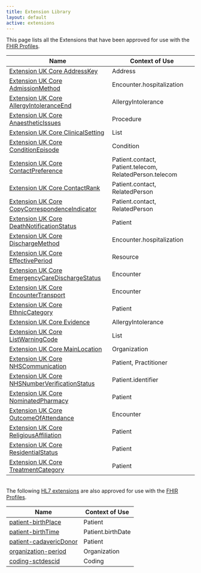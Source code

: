 ```yaml
---
title: Extension Library
layout: default
active: extensions
---
```


This page lists all the Extensions that have been approved for use with the <a href="profiles.html">FHIR Profiles</a>.
<br />

| Name                                                                                                | Context of Use            |
|-----------------------------------------------------------------------------------------------------|---------------------------|
| [Extension UK Core AddressKey](Extension-UKCore-AddressKey.html)                           | Address |
| [Extension UK Core AdmissionMethod](Extension-UKCore-AdmissionMethod.html)                           | Encounter.hospitalization |
| [Extension UK Core AllergyIntoleranceEnd](Extension-UKCore-AllergyIntoleranceEnd.html)               | AllergyIntolerance        |
| [Extension UK Core AnaestheticIssues](Extension-UKCore-AnaestheticIssues.html)                       | Procedure                 |
| [Extension UK Core ClinicalSetting](Extension-UKCore-ClinicalSetting.html)                           | List                      |
| [Extension UK Core ConditionEpisode](Extension-UKCore-ConditionEpisode.html)                         | Condition                 |
| [Extension UK Core ContactPreference](Extension-UKCore-ContactPreference.html)                         | Patient.contact, Patient.telecom, RelatedPerson.telecom                 |
| [Extension UK Core ContactRank](Extension-UKCore-ContactRank.html)                         | Patient.contact, RelatedPerson                 |
| [Extension UK Core CopyCorrespondenceIndicator](Extension-UKCore-CopyCorrespondenceIndicator.html)                         | Patient.contact, RelatedPerson                 |
| [Extension UK Core DeathNotificationStatus](Extension-UKCore-DeathNotificationStatus.html)           | Patient                   |
| [Extension UK Core DischargeMethod](Extension-UKCore-DischargeMethod.html)                           | Encounter.hospitalization |
| [Extension UK Core EffectivePeriod](Extension-UKCore-EffectivePeriod.html) 						   | Resource                 |
| [Extension UK Core EmergencyCareDischargeStatus](Extension-UKCore-EmergencyCareDischargeStatus.html) | Encounter                 |
| [Extension UK Core EncounterTransport](Extension-UKCore-EncounterTransport.html)                     | Encounter                 |
| [Extension UK Core EthnicCategory](Extension-UKCore-EthnicCategory.html)                             | Patient                   |
| [Extension UK Core Evidence](Extension-UKCore-Evidence.html)                                         | AllergyIntolerance        |
| [Extension UK Core ListWarningCode](Extension-UKCore-ListWarningCode.html)                           | List                      |
| [Extension UK Core MainLocation](Extension-UKCore-MainLocation.html)                                 | Organization              |
| [Extension UK Core NHSCommunication](Extension-UKCore-NHSCommunication.html)                         | Patient, Practitioner     |
| [Extension UK Core NHSNumberVerificationStatus](Extension-UKCore-NHSNumberVerificationStatus.html)   | Patient.identifier        |
| [Extension UK Core NominatedPharmacy](Extension-UKCore-NominatedPharmacy.html)                       | Patient                   |
| [Extension UK Core OutcomeOfAttendance](Extension-UKCore-OutcomeOfAttendance.html)                   | Encounter                 |
| [Extension UK Core ReligiousAffiliation](Extension-UKCore-ReligiousAffiliation.html)                 | Patient                   |
| [Extension UK Core ResidentialStatus](Extension-UKCore-ResidentialStatus.html)                       | Patient                   |
| [Extension UK Core TreatmentCategory](Extension-UKCore-TreatmentCategory.html)                       | Patient                   |

<br>
The following <a href="http://hl7.org/fhir/extensibility-registry.html" target="_blank">HL7 extensions</a> are also approved for use with the <a href="profiles.html">FHIR Profiles</a>.

| Name                                                                                                | Context of Use            |
|-----------------------------------------------------------------------------------------------------|---------------------------|
| [patient-birthPlace](http://hl7.org/fhir/StructureDefinition/patient-birthPlace)                            | Patient |
| [patient-birthTime](http://hl7.org/fhir/StructureDefinition/patient-birthTime)               | Patient.birthDate        |
| [patient-cadavericDonor](http://hl7.org/fhir/StructureDefinition/patient-cadavericDonor)                       | Patient                 |
| [organization-period](http://hl7.org/fhir/StructureDefinition/organization-period)                           | Organization                      |
| [coding-sctdescid](http://hl7.org/fhir/StructureDefinition/coding-sctdescid)                         | Coding                 |


 